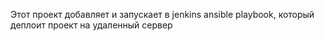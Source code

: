 Этот проект добавляет и запускает в jenkins ansible playbook, который деплоит проект на удаленный сервер
